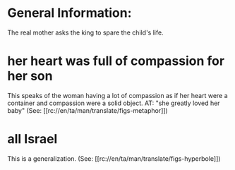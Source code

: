 # General Information:

The real mother asks the king to spare the child's life.

# her heart was full of compassion for her son

This speaks of the woman having a lot of compassion as if her heart were a container and compassion were a solid object. AT: "she greatly loved her baby" (See: [[rc://en/ta/man/translate/figs-metaphor]])

# all Israel

This is a generalization. (See: [[rc://en/ta/man/translate/figs-hyperbole]])